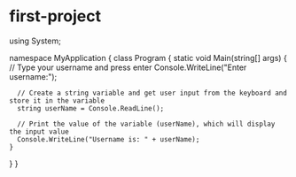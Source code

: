 # first-project
using System;

namespace MyApplication
{
  class Program
  {
    static void Main(string[] args)
    {
      // Type your username and press enter
      Console.WriteLine("Enter username:");

      // Create a string variable and get user input from the keyboard and store it in the variable
      string userName = Console.ReadLine();

      // Print the value of the variable (userName), which will display the input value
      Console.WriteLine("Username is: " + userName);
    }
  }
}

              
